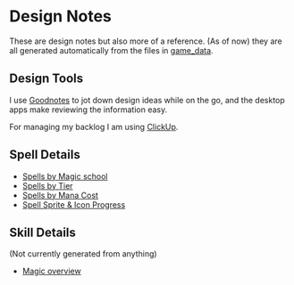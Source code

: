 # Design Notes

These are design notes but also more of a reference. (As of now) they are all generated automatically from the files in [game_data](../game_data).

## Design Tools

I use [Goodnotes](https://www.goodnotes.com/) to jot down design ideas while on the go, and the desktop apps make reviewing the information easy.

For managing my backlog I am using [ClickUp](https://app.clickup.com).

## Spell Details

- [Spells by Magic school](./spells.md)
- [Spells by Tier](./spells_by_tier.md)
- [Spells by Mana Cost](./spells_by_mana_cost.md)
- [Spell Sprite & Icon Progress](./spell_sprite_progress.md)

## Skill Details

(Not currently generated from anything)

- [Magic overview](./magic.md)
